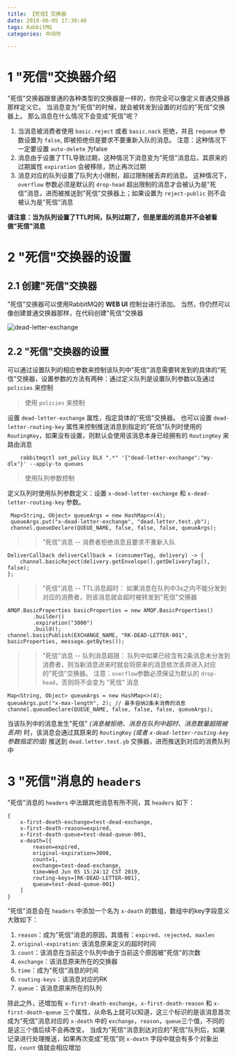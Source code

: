 ```yaml
---
title: 【死信】交换器
date: 2019-06-05 17:39:40
tags: RabbitMQ
categories: 中间件

---
```


# 1 "死信"交换器介绍

"死信"交换器跟普通的各种类型的交换器是一样的，你完全可以像定义普通交换器那样定义它。 当消息变为"死信"的时候，就会被转发到设置的对应的"死信"交换器上。 那么消息在什么情况下会变成"死信"呢？

1. 当消息被消费者使用 `basic.reject` 或者 `basic.nack` 拒绝，并且 `requeue` 参数设置为 `false`, 即被拒绝但是要求不要重新入队的消息。 注意：这种情况下一定要设置 `auto-delete` 为false
2. 消息由于设置了TTL导致过期，这种情况下消息变为"死信"消息后，其原来的过期属性 `expiration` 会被移除，防止再次过期
3. 消息对应的队列设置了队列大小限制，超过限制被丢弃的消息。 这种情况下，`overflow` 参数必须是默认的 `drop-head` 超出限制的消息才会被认为是"死信"消息，进而被推送到"死信"交换器上；如果设置为 `reject-public` 则不会被认为是"死信"消息

**请注意：当为队列设置了TTL时间，队列过期了，但是里面的消息并不会被看做"死信"消息**

# 2 "死信"交换器的设置

## 2.1 创建"死信"交换器

"死信"交换器可以使用RabbitMQ的 **WEB UI** 控制台进行添加。 当然，你仍然可以像创建普通交换器那样，在代码创建"死信"交换器

![dead-letter-exchange](/../img/201905/dead-letter-exchange.png)

## 2.2 "死信"交换器的设置

可以通过设置队列的相应参数来控制该队列中"死信"消息需要转发到的具体的"死信"交换器，设置参数的方法有两种：通过定义队列是设置队列参数以及通过 `policies` 来控制

> 使用 `policies` 来控制

设置 `dead-letter-exchange` 属性，指定具体的"死信"交换器。 也可以设置 `dead-letter-routing-key` 属性来控制推送消息到指定的"死信"队列时使用的 `RoutingKey`，如果没有设置，则默认会使用该消息本身已经拥有的 `RoutingKey` 来路由消息 

		rabbitmqctl set_policy DLX ".*" '{"dead-letter-exchange":"my-dlx"}' --apply-to queues

> 使用队列参数控制

定义队列时使用队列参数定义：设置 `x-dead-letter-exchange` 和  `x-dead-letter-routing-key` 参数。

	 Map<String, Object> queueArgs = new HashMap<>(4);
     queueArgs.put("x-dead-letter-exchange", "dead.letter.test.yb");
     channel.queueDeclare(QUEUE_NAME, false, false, false, queueArgs);

>> "死信"消息 -- 消费者拒绝消息且要求不重新入队

	DeliverCallback deliverCallback = (consumerTag, delivery) -> {
        channel.basicReject(delivery.getEnvelope().getDeliveryTag(), false);
    };

>> "死信"消息 -- TTL消息超时： 如果消息在队列中3s之内不能分发到对应的消费者，则该消息就会超时被转发到"死信"交换器
	
	AMQP.BasicProperties basicProperties = new AMQP.BasicProperties()
            .builder()
            .expiration("3000")
            .build();
    channel.basicPublish(EXCHANGE_NAME, "RK-DEAD-LETTER-001", basicProperties, message.getBytes());

>> "死信"消息 --  队列消息超限： 队列中如果已经含有2条消息未分发到消费者，则当新消息进来时就会将原来的消息依次丢弃进入对应的"死信"交换器。 注意：`overflow`参数必须保证为默认的 `drop-head`，否则将不会变为 "死信" 消息

	Map<String, Object> queueArgs = new HashMap<>(4);
    queueArgs.put("x-max-length", 2); // 最多容纳2条未消费的消息
    channel.queueDeclare(QUEUE_NAME, false, false, false, queueArgs);

当该队列中的消息发生"死信" *(消息被拒绝、消息在队列中超时、消息数量超限被丢弃)* 时，该消息会通过其原来的 `RoutingKey` *(或者 `x-dead-letter-routing-key` 参数指定的值)* 推送到 `dead.letter.test.yb` 交换器，进而推送到对应的消费队列中

# 3 "死信"消息的 `headers`

"死信"消息的 `headers` 中法跟其他消息有所不同，其 `headers` 如下：
	
	{
		x-first-death-exchange=test-dead-exchange, 
		x-first-death-reason=expired, 
		x-first-death-queue=test-dead-queue-001,
		x-death=[{
			reason=expired, 
			original-expiration=3000, 
			count=1, 
			exchange=test-dead-exchange, 
			time=Wed Jun 05 15:24:12 CST 2019, 
			routing-keys=[RK-DEAD-LETTER-001], 
			queue=test-dead-queue-001}
		]
	}

"死信"消息会在 `headers` 中添加一个名为 `x-death` 的数组，数组中的key字段意义大致如下：

1. `reason`：成为"死信"消息的原因，其值有：`expired`、`rejected`、`maxlen`
2. `original-expiration`: 该消息原来定义的超时时间
3. `count`：该消息在当前这个队列中由于当前这个原因被"死信"的次数
4. `exchange`：该消息原来所在的交换器
5. `time`：成为"死信"消息的时间
6. `routing-keys`：该消息对应的RK
7. `queue`：该消息原来所在的队列

除此之外，还增加有 `x-first-death-exchange`，`x-first-death-reason` 和 `x-first-death-queue` 三个属性，从命名上就可以知道，这三个标识的是该消息首次成为"死信"消息对应的 `x-death` 中的 `exchange`，`reason`，`queue`三个值，不同的是这三个值后续不会再改变。 当成为"死信"消息到达对应的"死信"队列后，如果记录进行处理推送，如果再次变成"死信"则 `x-death` 字段中就会有多个对象出现，`count` 值就会相应增加



